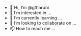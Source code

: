 - 👋 Hi, I’m @gtharuni
- 👀 I’m interested in ...
- 🌱 I’m currently learning ...
- 💞️ I’m looking to collaborate on ...
- 📫 How to reach me ...

<!---
gtharuni/gtharuni is a ✨ special ✨ repository because its `README.md` (this file) appears on your GitHub profile.
You can click the Preview link to take a look at your changes.
--->
